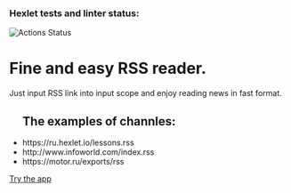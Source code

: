 ### Hexlet tests and linter status:
![Actions Status](/workflows/hexlet-check/badge.svg)

<h1>Fine and easy RSS reader.</h1> 
<p>Just input RSS link into input scope and enjoy reading news in fast format.</p>

<ul> 
<h2>The examples of channles:</h2>
<li>https://ru.hexlet.io/lessons.rss</li>
<li>http://www.infoworld.com/index.rss</li>
<li>https://motor.ru/exports/rss</li>
</ul>

<a href="rss-theta.vercel.app" target="_blank">Try the app</a>